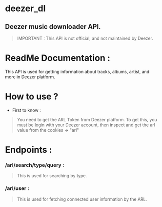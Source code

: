 # deezer_dl
## Deezer music downloader API.

> IMPORTANT : This API is not official, and not maintained by Deezer.

# ReadMe Documentation : 

This API is used for getting information about tracks, albums, artist, and more in Deezer platform.

# How to use ?

* First to know :
> You need to get the ARL Token from Deezer platform.
> To get this, you must be login with your Deezer account, then inspect and 
> get the arl value from the cookies -> "arl"

# Endpoints : 
### /__arl__/search/__type__/__query__ :
> This is used for searching by type.
### /__arl__/user :
> This is used for fetching connected user information by the ARL.